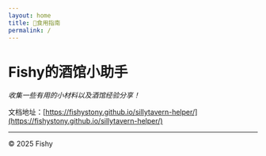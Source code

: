 ```yaml
---
layout: home
title: 🍨食用指南
permalink: /
---
```


# Fishy的酒馆小助手

_收集一些有用的小材料以及酒馆经验分享！_

文档地址：[https://fishystony.github.io/sillytavern-helper/](https://fishystony.github.io/sillytavern-helper/)

---

&copy; 2025 Fishy 
